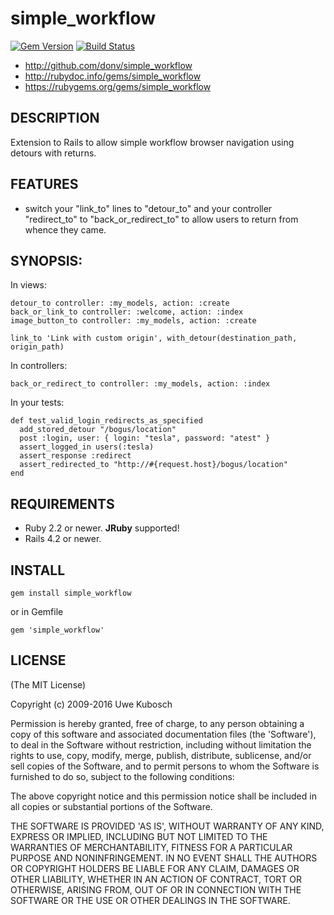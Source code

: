 simple_workflow
===============

[![Gem Version](https://badge.fury.io/rb/simple_workflow.svg)](https://badge.fury.io/rb/simple_workflow)
[![Build Status](https://travis-ci.org/donv/simple_workflow.svg?branch=master)](https://travis-ci.org/donv/simple_workflow)

* http://github.com/donv/simple_workflow
* http://rubydoc.info/gems/simple_workflow
* https://rubygems.org/gems/simple_workflow

## DESCRIPTION

Extension to Rails to allow simple workflow browser navigation using detours
with returns.

## FEATURES

* switch your "link_to" lines to "detour_to" and your controller "redirect_to"
  to "back_or_redirect_to" to allow users to return from whence they came.

## SYNOPSIS:

In views:

    detour_to controller: :my_models, action: :create
    back_or_link_to controller: :welcome, action: :index
    image_button_to controller: :my_models, action: :create

    link_to 'Link with custom origin', with_detour(destination_path, origin_path)

In controllers:

    back_or_redirect_to controller: :my_models, action: :index

In your tests:

    def test_valid_login_redirects_as_specified
      add_stored_detour "/bogus/location"
      post :login, user: { login: "tesla", password: "atest" }
      assert_logged_in users(:tesla)
      assert_response :redirect
      assert_redirected_to "http://#{request.host}/bogus/location"
    end

## REQUIREMENTS

* Ruby 2.2 or newer.  **JRuby** supported!
* Rails 4.2 or newer.

## INSTALL

    gem install simple_workflow

or in Gemfile

    gem 'simple_workflow'

## LICENSE

(The MIT License)

Copyright (c) 2009-2016 Uwe Kubosch

Permission is hereby granted, free of charge, to any person obtaining
a copy of this software and associated documentation files (the
'Software'), to deal in the Software without restriction, including
without limitation the rights to use, copy, modify, merge, publish,
distribute, sublicense, and/or sell copies of the Software, and to
permit persons to whom the Software is furnished to do so, subject to
the following conditions:

The above copyright notice and this permission notice shall be
included in all copies or substantial portions of the Software.

THE SOFTWARE IS PROVIDED 'AS IS', WITHOUT WARRANTY OF ANY KIND,
EXPRESS OR IMPLIED, INCLUDING BUT NOT LIMITED TO THE WARRANTIES OF
MERCHANTABILITY, FITNESS FOR A PARTICULAR PURPOSE AND NONINFRINGEMENT.
IN NO EVENT SHALL THE AUTHORS OR COPYRIGHT HOLDERS BE LIABLE FOR ANY
CLAIM, DAMAGES OR OTHER LIABILITY, WHETHER IN AN ACTION OF CONTRACT,
TORT OR OTHERWISE, ARISING FROM, OUT OF OR IN CONNECTION WITH THE
SOFTWARE OR THE USE OR OTHER DEALINGS IN THE SOFTWARE.
